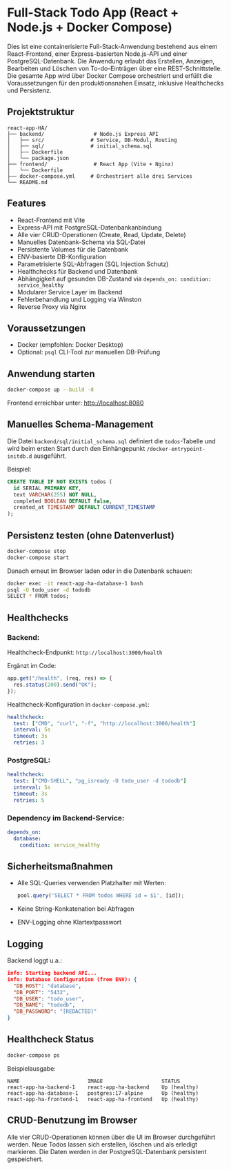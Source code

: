 # Full-Stack Todo App (React + Node.js + Docker Compose)

Dies ist eine containerisierte Full-Stack-Anwendung bestehend aus einem React-Frontend, einer Express-basierten Node.js-API und einer PostgreSQL-Datenbank. Die Anwendung erlaubt das Erstellen, Anzeigen, Bearbeiten und Löschen von To-do-Einträgen über eine REST-Schnittstelle. Die gesamte App wird über Docker Compose orchestriert und erfüllt die Voraussetzungen für den produktionsnahen Einsatz, inklusive Healthchecks und Persistenz.

## Projektstruktur

```
react-app-HA/
├── backend/                # Node.js Express API
│   ├── src/               # Service, DB-Modul, Routing
│   ├── sql/               # initial_schema.sql
│   ├── Dockerfile
│   └── package.json
├── frontend/               # React App (Vite + Nginx)
│   └── Dockerfile
├── docker-compose.yml     # Orchestriert alle drei Services
└── README.md
```

## Features

* React-Frontend mit Vite
* Express-API mit PostgreSQL-Datenbankanbindung
* Alle vier CRUD-Operationen (Create, Read, Update, Delete)
* Manuelles Datenbank-Schema via SQL-Datei
* Persistente Volumes für die Datenbank
* ENV-basierte DB-Konfiguration
* Parametrisierte SQL-Abfragen (SQL Injection Schutz)
* Healthchecks für Backend und Datenbank
* Abhängigkeit auf gesunden DB-Zustand via `depends_on: condition: service_healthy`
* Modularer Service Layer im Backend
* Fehlerbehandlung und Logging via Winston
* Reverse Proxy via Nginx

## Voraussetzungen

* Docker (empfohlen: Docker Desktop)
* Optional: `psql` CLI-Tool zur manuellen DB-Prüfung

## Anwendung starten

```bash
docker-compose up --build -d
```

Frontend erreichbar unter: [http://localhost:8080](http://localhost:8080)

## Manuelles Schema-Management

Die Datei `backend/sql/initial_schema.sql` definiert die `todos`-Tabelle und wird beim ersten Start durch den Einhängepunkt `/docker-entrypoint-initdb.d` ausgeführt.

Beispiel:

```sql
CREATE TABLE IF NOT EXISTS todos (
  id SERIAL PRIMARY KEY,
  text VARCHAR(255) NOT NULL,
  completed BOOLEAN DEFAULT false,
  created_at TIMESTAMP DEFAULT CURRENT_TIMESTAMP
);
```

## Persistenz testen (ohne Datenverlust)

```bash
docker-compose stop
docker-compose start
```

Danach erneut im Browser laden oder in die Datenbank schauen:

```bash
docker exec -it react-app-ha-database-1 bash
psql -U todo_user -d tododb
SELECT * FROM todos;
```

## Healthchecks

### Backend:

Healthcheck-Endpunkt: `http://localhost:3000/health`

Ergänzt im Code:

```js
app.get("/health", (req, res) => {
  res.status(200).send("OK");
});
```

Healthcheck-Konfiguration in `docker-compose.yml`:

```yaml
healthcheck:
  test: ["CMD", "curl", "-f", "http://localhost:3000/health"]
  interval: 5s
  timeout: 3s
  retries: 3
```

### PostgreSQL:

```yaml
healthcheck:
  test: ["CMD-SHELL", "pg_isready -U todo_user -d tododb"]
  interval: 5s
  timeout: 3s
  retries: 5
```

### Dependency im Backend-Service:

```yaml
depends_on:
  database:
    condition: service_healthy
```

## Sicherheitsmaßnahmen

* Alle SQL-Queries verwenden Platzhalter mit Werten:

  ```js
  pool.query('SELECT * FROM todos WHERE id = $1', [id]);
  ```
* Keine String-Konkatenation bei Abfragen
* ENV-Logging ohne Klartextpasswort

## Logging

Backend loggt u.a.:

```json
info: Starting backend API...
info: Database Configuration (from ENV): {
  "DB_HOST": "database",
  "DB_PORT": "5432",
  "DB_USER": "todo_user",
  "DB_NAME": "tododb",
  "DB_PASSWORD": "[REDACTED]"
}
```

## Healthcheck Status

```bash
docker-compose ps
```

Beispielausgabe:

```
NAME                      IMAGE                   STATUS               
react-app-ha-backend-1    react-app-ha-backend    Up (healthy)
react-app-ha-database-1   postgres:17-alpine      Up (healthy)
react-app-ha-frontend-1   react-app-ha-frontend   Up (healthy)
```

## CRUD-Benutzung im Browser

Alle vier CRUD-Operationen können über die UI im Browser durchgeführt werden. Neue Todos lassen sich erstellen, löschen und als erledigt markieren. Die Daten werden in der PostgreSQL-Datenbank persistent gespeichert.

